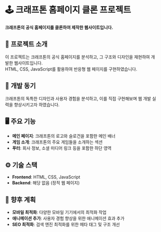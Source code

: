 # 🕹️ 크래프톤 홈페이지 클론 프로젝트

**크래프톤의 공식 홈페이지를 클론하여 제작한 웹사이트입니다.**

## 🚀 프로젝트 소개

이 프로젝트는 크래프톤의 공식 홈페이지를 분석하고, 그 구조와 디자인을 재현하여 개발한 웹사이트입니다.<br /> 
HTML, CSS, JavaScript를 활용하여 반응형 웹 페이지를 구현하였습니다.

## 🎯 개발 동기

크래프톤의 독특한 디자인과 사용자 경험을 분석하고, 이를 직접 구현해보며 웹 개발 실력을 향상시키고자 하였습니다.

## 🖥️ 주요 기능

- **메인 페이지**: 크래프톤의 로고와 슬로건을 포함한 메인 배너
- **게임 소개**: 크래프톤의 주요 게임들을 소개하는 섹션
- **푸터**: 회사 정보, 소셜 미디어 링크 등을 포함한 하단 영역

## ⚙️ 기술 스택

- **Frontend**: HTML, CSS, JavaScript
- **Backend**: 해당 없음 (정적 웹 페이지)

## 📌 향후 계획

- **모바일 최적화**: 다양한 모바일 기기에서의 최적화 작업
- **애니메이션 추가**: 사용자 경험 향상을 위한 애니메이션 효과 추가
- **SEO 최적화**: 검색 엔진 최적화를 위한 메타 태그 및 구조 개선


